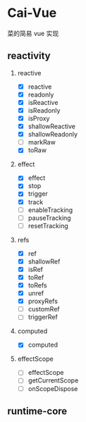# Cai-Vue

菜的简易 vue 实现

## reactivity

1. reactive

   - [x] reactive
   - [x] readonly
   - [x] isReactive
   - [x] isReadonly
   - [x] isProxy
   - [x] shallowReactive
   - [x] shallowReadonly
   - [ ] markRaw
   - [x] toRaw

2. effect

   - [x] effect
   - [x] stop
   - [x] trigger
   - [x] track
   - [ ] enableTracking
   - [ ] pauseTracking
   - [ ] resetTracking

3. refs

   - [x] ref
   - [x] shallowRef
   - [x] isRef
   - [x] toRef
   - [x] toRefs
   - [x] unref
   - [x] proxyRefs
   - [ ] customRef
   - [ ] triggerRef

4. computed

   - [x] computed

5. effectScope

   - [ ] effectScope
   - [ ] getCurrentScope
   - [ ] onScopeDispose

## runtime-core
